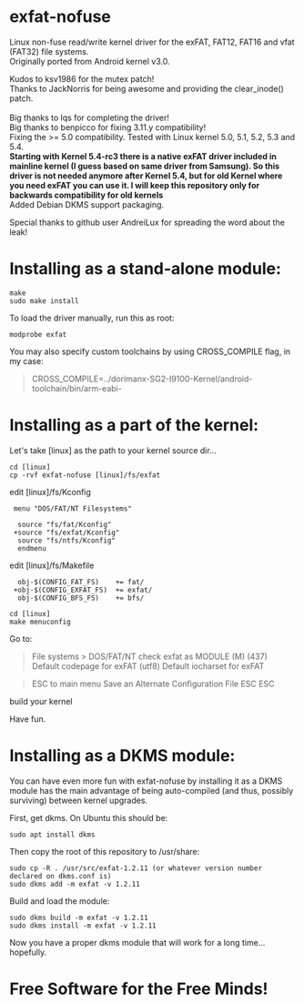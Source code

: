 exfat-nofuse
============

Linux non-fuse read/write kernel driver for the exFAT, FAT12, FAT16 and vfat (FAT32) file systems.<br />
Originally ported from Android kernel v3.0.

Kudos to ksv1986 for the mutex patch!<br />
Thanks to JackNorris for being awesome and providing the clear_inode() patch.<br />
<br />
Big thanks to lqs for completing the driver!<br />
Big thanks to benpicco for fixing 3.11.y compatibility!<br />
Fixing the >= 5.0 compatibility. Tested with Linux kernel 5.0, 5.1, 5.2, 5.3 and 5.4.<br />
**Starting with Kernel 5.4-rc3 there is a native exFAT driver included in mainline kernel (I guess based on same driver from Samsung). So this driver is not needed anymore after Kernel 5.4, but for old Kernel where you need exFAT you can use it. I will keep this repository only for backwards compatibility for old kernels**<br />
Added Debian DKMS support packaging.

Special thanks to github user AndreiLux for spreading the word about the leak!<br />

Installing as a stand-alone module:
====================================

    make
    sudo make install

To load the driver manually, run this as root:

    modprobe exfat

You may also specify custom toolchains by using CROSS_COMPILE flag, in my case:
>CROSS_COMPILE=../dorimanx-SG2-I9100-Kernel/android-toolchain/bin/arm-eabi-

Installing as a part of the kernel:
======================================

Let's take [linux] as the path to your kernel source dir...

	cd [linux]
	cp -rvf exfat-nofuse [linux]/fs/exfat

edit [linux]/fs/Kconfig
```
 menu "DOS/FAT/NT Filesystems"

  source "fs/fat/Kconfig"
 +source "fs/exfat/Kconfig"
  source "fs/ntfs/Kconfig"
  endmenu
```
  

edit [linux]/fs/Makefile
```
  obj-$(CONFIG_FAT_FS)    += fat/
 +obj-$(CONFIG_EXFAT_FS)  += exfat/
  obj-$(CONFIG_BFS_FS)    += bfs/
```

	cd [linux]
	make menuconfig

Go to:
> File systems > DOS/FAT/NT
>   check exfat as MODULE (M)
>   (437) Default codepage for exFAT
>   (utf8) Default iocharset for exFAT

> ESC to main menu
> Save an Alternate Configuration File
> ESC ESC

build your kernel

Have fun.


Installing as a DKMS module:
=================================

You can have even more fun with exfat-nofuse by installing it as a DKMS module has the main advantage of being auto-compiled (and thus, possibly surviving) between kernel upgrades.

First, get dkms. On Ubuntu this should be:

	sudo apt install dkms

Then copy the root of this repository to /usr/share:

	sudo cp -R . /usr/src/exfat-1.2.11 (or whatever version number declared on dkms.conf is)
	sudo dkms add -m exfat -v 1.2.11

Build and load the module:

	sudo dkms build -m exfat -v 1.2.11
	sudo dkms install -m exfat -v 1.2.11

Now you have a proper dkms module that will work for a long time... hopefully.



Free Software for the Free Minds!
=================================
